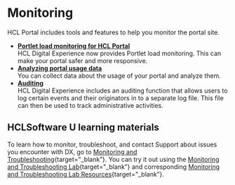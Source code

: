 # Monitoring

HCL Portal includes tools and features to help you monitor the portal site.

-   **[Portlet load monitoring for HCL Portal](../../../build_sites/site_analytics/portlet_load_monitoring/index.md)**  
HCL Digital Experience now provides Portlet load monitoring. This can make your portal safer and more responsive.
-   **[Analyzing portal usage data](../monitoring/analyze_portal_usage/index.md)**  
You can collect data about the usage of your portal and analyze them.
-   **[Auditing](../monitoring/sec_audit.md)**  
HCL Digital Experience includes an auditing function that allows users to log certain events and their originators in to a separate log file. This file can then be used to track administrative activities.

## HCLSoftware U learning materials

To learn how to monitor, troubleshoot, and contact Support about issues you encounter with DX, go to [Monitoring and Troubleshooting](https://hclsoftwareu.hcltechsw.com/component/axs/?view=sso_config&id=3&forward=https%3A%2F%2Fhclsoftwareu.hcltechsw.com%2Fcourses%2Flesson%2F%3Fid%3D3436){target="_blank”}. You can try it out using the [Monitoring and Troubleshooting Lab](https://hclsoftwareu.hcltechsw.com/images/Lc4sMQCcN5uxXmL13gSlsxClNTU3Mjc3NTc4MTc2/DS_Academy/DX/Administrator/HDX-ADM-200_Monitoring_and_Troubleshooting_Lab.pdf){target="_blank”} and corresponding [Monitoring and Troubleshooting Lab Resources](https://hclsoftwareu.hcltechsw.com/images/Lc4sMQCcN5uxXmL13gSlsxClNTU3Mjc3NTc4MTc2/DS_Academy/DX/Administrator/HDX-ADM-200_Monitoring_and_Troubleshooting_Lab_Resources.zip){target="_blank”}.
